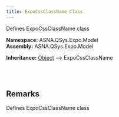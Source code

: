 ```yaml
---
title: ExpoCssClassName Class
---
```


Defines ExpoCssClassName class

**Namespace:** ASNA.QSys.Expo.Model <br/>
**Assembly:** ASNA.QSys.Expo.Model

**Inheritance:** [Object](https://docs.microsoft.com/en-us/dotnet/api/system.object) --> ExpoCssClassName

<br>
<br>

## Remarks

Defines ExpoCssClassName class

[//]: # ($$TODO: Complete the Remarks section.)

<br>
<br>

